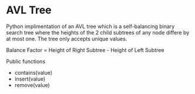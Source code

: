 # AVL Tree

Python implimentation of an AVL tree which is a self-balancing binary search tree where the heights of the 2 child subtrees of any node differe by at most one. The tree only accepts unique values.

Balance Factor = Height of Right Subtree - Height of Left Subtree

Public functions

* contains(value)
* insert(value)
* remove(value)
